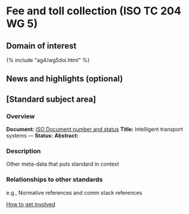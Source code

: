 # Fee and toll collection (ISO TC 204 WG 5)

## Domain of interest

{% include "ag4/wg5doi.html" %}

## News and highlights (optional) 

## [Standard subject area]

### Overview

**Document:** [ISO Document number and status](index.md)
**Title:** Intelligent transport systems — 
**Status:** 
**Abstract:** 

### Description

Other meta-data that puts standard in context

### Relationships to other standards

e.g., Normative references and comm stack references

[How to get involved](../contact.md)
